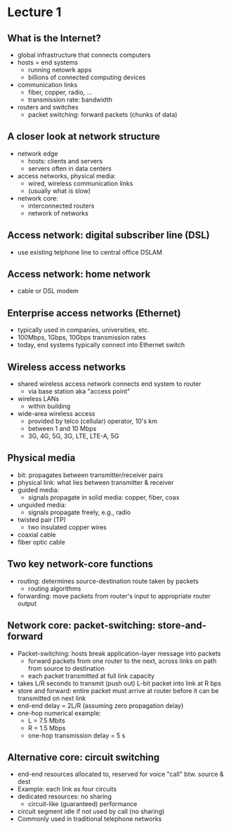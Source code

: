 # Lecture 1

## What is the Internet?
- global infrastructure that connects computers
- hosts = end systems
  - running netowrk apps
  - billions of connected computing devices
- communication links
  - fiber, copper, radio, ...
  - transmission rate: bandwidth
- routers and switches
  - packet switching: forward packets (chunks of data)

## A closer look at network structure
- network edge
  - hosts: clients and servers
  - servers often in data centers
- access networks, physical media: 
  - wired, wireless communication links
  - (usually what is slow)
- network core:
  - interconnected routers
  - network of networks

## Access network: digital subscriber line (DSL)
- use existing telphone line to central office DSLAM

## Access network: home network
- cable or DSL modem

## Enterprise access networks (Ethernet)
- typically used in companies, universities, etc.
- 100Mbps, 1Gbps, 10Gbps transmission rates
- today, end systems typically connect into Ethernet switch

## Wireless access networks
- shared wireless access network connects end system to router
  - via base station aka "access point"
- wireless LANs
  - within building
- wide-area wireless access
  - provided by telco (cellular) operator, 10's km
  - between 1 and 10 Mbps
  - 3G, 4G, 5G, 3G, LTE, LTE-A, 5G

## Physical media
- bit: propagates between transmitter/receiver pairs
- physical link: what lies between transmitter & receiver
- guided media:
  - signals propagate in solid media: copper, fiber, coax
- unguided media:
  - signals propagate freely, e.g., radio
- twisted pair (TP)
  - two insulated copper wires
- coaxial cable
- fiber optic cable

## Two key network-core functions
- routing: determines source-destination route taken by packets
  - routing algorithms
- forwarding: move packets from router's input to appropriate router output

## Network core: packet-switching: store-and-forward
- Packet-switching: hosts break application-layer message into packets
  - forward packets from one router to the next, across links on path from source to destination
  - each packet transmitted at full link capacity
- takes L/R seconds to transmit (push out) L-bit packet into link at R bps
- store and forward: entire packet must arrive at router before it can be transmitted on next link
- end-end delay = 2L/R (assuming zero propagation delay)
- one-hop numerical example:
  - L = 7.5 Mbits
  - R = 1.5 Mbps
  - one-hop transmission delay = 5 s

## Alternative core: circuit switching
- end-end resources allocated to, reserved for voice "call" btw. source & dest
- Example: each link as four circuits
- dedicated resources: no sharing
  - circuit-like (guaranteed) performance
- circuit segment idle if not used by call (no sharing)
- Commonly used in traditional telephone networks